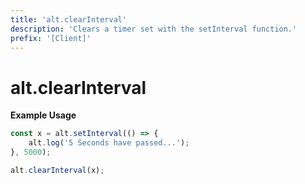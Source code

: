 ```yaml
---
title: 'alt.clearInterval'
description: 'Clears a timer set with the setInterval function.'
prefix: '[Client]'
---
```


# alt.clearInterval

**Example Usage**

```js
const x = alt.setInterval(() => {
    alt.log('5 Seconds have passed...');
}, 5000);

alt.clearInterval(x);
```
